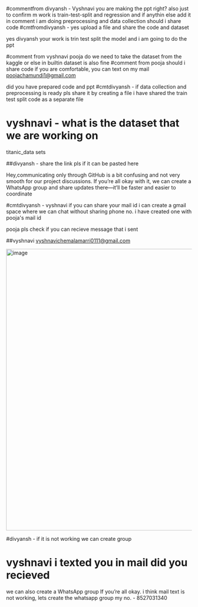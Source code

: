 
#commentfrom divyansh - Vyshnavi you are making the ppt right? also just to confirm m work is train-test-split and regression and if anythin else add it in comment 
 i am doing preprocessing and data collection 
should i share code 
#cmtfromdivyansh - yes upload a file and share the code and dataset 



yes divyansh your work is trin test split the model 
and i am going to do the ppt


#comment from vyshnavi pooja do we need to take the dataset from the kaggle or else in builtin dataset is also fine
#comment from  pooja should i share code
if you are comfortable, you can text on my mail poojachamundi1@gmail.com

did you have prepared code and ppt 
#cmtdivyansh - if data collection and preprocessing is ready pls share it by creating a file 
i have shared the train test split code as a separate file


# vyshnavi - what is the dataset that we are working on
titanic_data sets

##divyansh - share the link pls if it can be pasted here

Hey,communicating only through GitHub is a bit confusing and not very smooth for our project discussions. If you’re all okay with it, we can create a WhatsApp group and share updates there—it’ll be faster and easier to coordinate

#cmtdivyansh - vyshnavi if you can share your mail id i can create a gmail space where we can chat without sharing phone no.
i have created one with pooja's mail id

pooja pls check if you can recieve message that i sent

##vyshnavi vyshnavichemalamarri0111@gmail.com

<img width="1242" height="763" alt="image" src="https://github.com/user-attachments/assets/3e8bf7d8-3b0f-4891-a5e4-5ad60ec1dcc2" />


#divyansh - if it is not working we can create group
# vyshnavi i texted you in mail did you recieved 
we can also create a WhatsApp group If you’re all okay.
i think mail text is not working, lets create the whatsapp group
my no. -  8527031340
